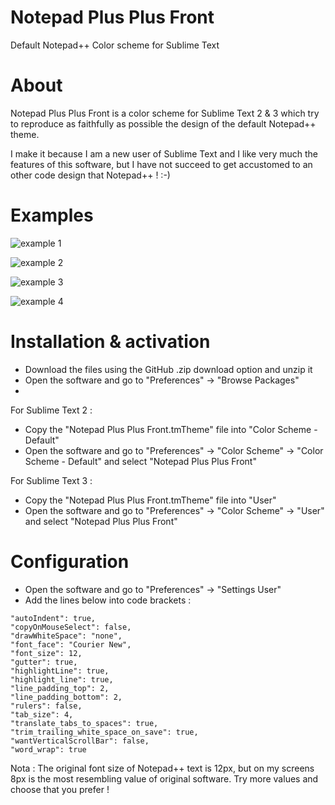 # Notepad Plus Plus Front
Default Notepad++ Color scheme for Sublime Text

About
=====

Notepad Plus Plus Front is a color scheme for Sublime Text 2 & 3 which try to reproduce as faithfully as possible the design of the default Notepad++ theme.

I make it because I am a new user of Sublime Text and I like very much the features of this software, but I have not succeed to get accustomed to an other code design that Notepad++ ! :-)


Examples
=====

![example 1](/../master/examples/example-1.png)

![example 2](/../master/examples/example-2.png)

![example 3](/../master/examples/example-3.png)

![example 4](/../master/examples/example-4.png)


Installation & activation
====

- Download the files using the GitHub .zip download option and unzip it
- Open the software and go to "Preferences" -> "Browse Packages"
- 
For Sublime Text 2 : 
- Copy the "Notepad Plus Plus Front.tmTheme" file into "Color Scheme - Default"
- Open the software and go to "Preferences" -> "Color Scheme" -> "Color Scheme - Default" and select "Notepad Plus Plus Front"

For Sublime Text 3 : 
- Copy the "Notepad Plus Plus Front.tmTheme" file into "User"
- Open the software and go to "Preferences" -> "Color Scheme" -> "User" and select "Notepad Plus Plus Front"


Configuration
====

- Open the software and go to "Preferences" -> "Settings User"
- Add the lines below into code brackets :

```
"autoIndent": true,
"copyOnMouseSelect": false,
"drawWhiteSpace": "none",
"font_face": "Courier New",
"font_size": 12,
"gutter": true,
"highlightLine": true,
"highlight_line": true,
"line_padding_top": 2,
"line_padding_bottom": 2,
"rulers": false,
"tab_size": 4,
"translate_tabs_to_spaces": true,
"trim_trailing_white_space_on_save": true,
"wantVerticalScrollBar": false,
"word_wrap": true
```

Nota : The original font size of Notepad++ text is 12px, but on my screens 8px is the most resembling value of original software. Try more values and choose that you prefer ! 
